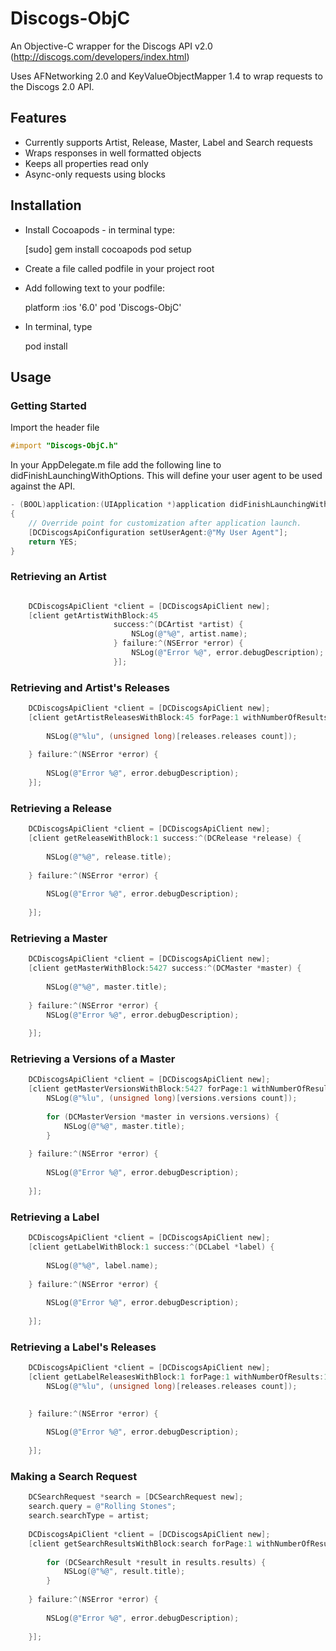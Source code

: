 Discogs-ObjC
============

An Objective-C wrapper for the Discogs API v2.0 (http://discogs.com/developers/index.html)

Uses AFNetworking 2.0 and KeyValueObjectMapper 1.4 to wrap requests to the Discogs 2.0 API.

## Features

* Currently supports Artist, Release, Master, Label and Search requests
* Wraps responses in well formatted objects
* Keeps all properties read only
* Async-only requests using blocks

## Installation

* Install Cocoapods - in terminal type:

	[sudo] gem install cocoapods
	pod setup

* Create a file called podfile in your project root
* Add following text to your podfile:

	platform :ios '6.0'
	pod 'Discogs-ObjC'

* In terminal, type

	pod install

## Usage

### Getting Started
Import the header file

```objective-c
#import "Discogs-ObjC.h"
```

In your AppDelegate.m file add the following line to didFinishLaunchingWithOptions. This will define your user agent to be used against the API. 

```objective-c
- (BOOL)application:(UIApplication *)application didFinishLaunchingWithOptions:(NSDictionary *)launchOptions
{
    // Override point for customization after application launch.
    [DCDiscogsApiConfiguration setUserAgent:@"My User Agent"];
    return YES;
}
```

### Retrieving an Artist
```objective-c

	DCDiscogsApiClient *client = [DCDiscogsApiClient new];
    [client getArtistWithBlock:45
                       success:^(DCArtist *artist) {
                           NSLog(@"%@", artist.name);
                       } failure:^(NSError *error) {
                           NSLog(@"Error %@", error.debugDescription);
                       }];

```

### Retrieving and Artist's Releases
```objective-c
	DCDiscogsApiClient *client = [DCDiscogsApiClient new];
    [client getArtistReleasesWithBlock:45 forPage:1 withNumberOfResults:10 success:^(DCArtistReleases *releases) {
        
        NSLog(@"%lu", (unsigned long)[releases.releases count]);
        
    } failure:^(NSError *error) {
        
        NSLog(@"Error %@", error.debugDescription);
    }];

```

### Retrieving a Release
```objective-c
	DCDiscogsApiClient *client = [DCDiscogsApiClient new];
	[client getReleaseWithBlock:1 success:^(DCRelease *release) {
        
        NSLog(@"%@", release.title);
        
    } failure:^(NSError *error) {
        
        NSLog(@"Error %@", error.debugDescription);
        
    }];
```


### Retrieving a Master
```objective-c
	DCDiscogsApiClient *client = [DCDiscogsApiClient new];
	[client getMasterWithBlock:5427 success:^(DCMaster *master) {
        
        NSLog(@"%@", master.title);
        
    } failure:^(NSError *error) {
        NSLog(@"Error %@", error.debugDescription);
        
    }];
```


### Retrieving a Versions of a Master
```objective-c
	DCDiscogsApiClient *client = [DCDiscogsApiClient new];
	[client getMasterVersionsWithBlock:5427 forPage:1 withNumberOfResults:10 success:^(DCMasterVersions *versions) {
        NSLog(@"%lu", (unsigned long)[versions.versions count]);
        
        for (DCMasterVersion *master in versions.versions) {
            NSLog(@"%@", master.title);
        }
        
    } failure:^(NSError *error) {
        
        NSLog(@"Error %@", error.debugDescription);
        
    }];
```

### Retrieving a Label
```objective-c
	DCDiscogsApiClient *client = [DCDiscogsApiClient new];
	[client getLabelWithBlock:1 success:^(DCLabel *label) {
        
        NSLog(@"%@", label.name);
        
    } failure:^(NSError *error) {
        
        NSLog(@"Error %@", error.debugDescription);
        
    }];
```

### Retrieving a Label's Releases
```objective-c
	DCDiscogsApiClient *client = [DCDiscogsApiClient new];
	[client getLabelReleasesWithBlock:1 forPage:1 withNumberOfResults:10 success:^(DCLabelReleases *releases) {
        NSLog(@"%lu", (unsigned long)[releases.releases count]);

        
    } failure:^(NSError *error) {
        
        NSLog(@"Error %@", error.debugDescription);
        
    }];
```


### Making a Search Request
```objective-c
	DCSearchRequest *search = [DCSearchRequest new];
    search.query = @"Rolling Stones";
    search.searchType = artist;
    
    DCDiscogsApiClient *client = [DCDiscogsApiClient new];
    [client getSearchResultsWithBlock:search forPage:1 withNumberOfResults:10 success:^(DCSearchResults *results) {
        
        for (DCSearchResult *result in results.results) {
            NSLog(@"%@", result.title);
        }
        
    } failure:^(NSError *error) {
        
        NSLog(@"Error %@", error.debugDescription);
        
    }];
```
